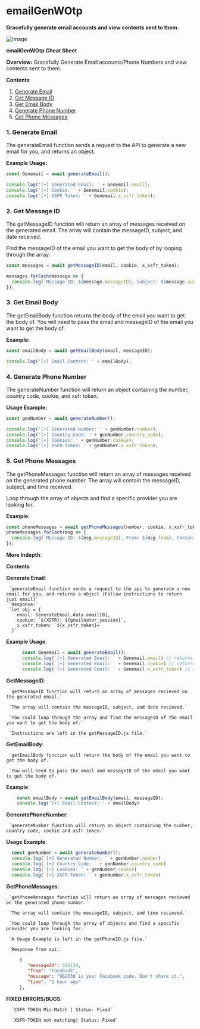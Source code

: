 # emailGenWOtp
**Gracefully generate email accounts and view contents sent to them.**

![image](https://user-images.githubusercontent.com/98126132/229611884-27294d93-4c93-4c05-9b93-57b589a14ef8.png)

**emailGenWOtp Cheat Sheet**

**Overview:**
Gracefully Generate Email accounts/Phone Numbers and view contents sent to them.

**Contents**

1. [Generate Email](#1-generate-email)
2. [Get Message ID](#2-get-message-id)
3. [Get Email Body](#3-get-email-body)
4. [Generate Phone Number](#4-generate-phone-number)
5. [Get Phone Messages](#5-get-phone-messages)

### 1. Generate Email

The generateEmail function sends a request to the API to generate a new email for you, and returns an object.

**Example Usage:**
```javascript
const Genemail = await generateEmail();

console.log('[+] Generated Email: ' + Genemail.email);
console.log('[+] Cookie: ' + Genemail.cookie);
console.log('[+] XSFR Token: ' + Genemail.x_xsfr_token);
```

### 2. Get Message ID

The getMessageID function will return an array of messages received on the generated email. The array will contain the messageID, subject, and date received.

Find the messageID of the email you want to get the body of by looping through the array.

```javascript
const messages = await getMessageID(email, cookie, x_xsfr_token);

messages.forEach(message => {
  console.log(`Message ID: ${message.messageID}, Subject: ${message.subject}`);
});
```

### 3. Get Email Body

The getEmailBody function returns the body of the email you want to get the body of. You will need to pass the email and messageID of the email you want to get the body of.

**Example:**
```javascript
const emailBody = await getEmailBody(email, messageID);

console.log('[+] Email Content: ' + emailBody);
```

### 4. Generate Phone Number

The generateNumber function will return an object containing the number, country code, cookie, and xsfr token.

**Usage Example:**
```javascript
const genNumber = await generateNumber();

console.log('[+] Generated Number: ' + genNumber.number);
console.log('[+] Country_Code: ' + genNumber.country_code);
console.log('[+] Cookies: ' + genNumber.cookie);
console.log('[+] XSFR-Token: ' + genNumber.x_xsfr_token);
```

### 5. Get Phone Messages

The getPhoneMessages function will return an array of messages received on the generated phone number. The array will contain the messageID, subject, and time received.

Loop through the array of objects and find a specific provider you are looking for.

**Example:**
```javascript
const phoneMessages = await getPhoneMessages(number, cookie, x_xsfr_token);
phoneMessages.forEach(msg => {
  console.log(`Message ID: ${msg.messageID}, From: ${msg.from}, Content: ${msg.message}`);
});
```

**More Indepth**:

**Contents**

**Generate Email**:

     `generateEmail function sends a request to the api to generate a new email for you, and returns a object (Follow instructions to return just email)`
     `Response:`
     `let obj = {
        email: GenerateEmail.data.email[0],
        cookie: `${XSFR}; ${gmailnator_session}`,
        x_xsfr_token: `${x_xsfr_token}=`
      }`
      
**Example Usage**:
```javascript
      const Genemail = await generateEmail();
      console.log(`[+] Generated Email: ` + Genemail.email) // returns just email generated
      console.log(`[+] Generated Email: ` + Genemail.cookie) // returns cookie (only needed for getMessageID and getEmailBody function)
      console.log(`[+] Generated Email: ` + Genemail.x_xsfr_token) // returns xsfr token (only needed for getMessageID and getEmailBody function)
```

 **GetMessageID**:

     `getMessageID function will return an array of messages recieved on the generated email.`

     `The array will contain the messageID, subject, and date recieved.`

     `You could loop through the array and find the messageID of the email you want to get the body of.`

     `Instructions are left in the getMessageID.js file.`
   
**GetEmailBody**:

     `getEmailBody function will return the body of the email you want to get the body of.`

     `You will need to pass the email and messageID of the email you want to get the body of.`

**Example**:
```javascript
    const emailBody = await getEmailBody(email, messageID);
    console.log('[+] Email Content: ' + emailBody)
```
    
**GeneratePhoneNumber**:

     `generateNumber function will return an object containing the number, country code, cookie and xsfr token.`
     
**Usage Example**:
```javascript
  const genNumber = await generateNumber();
  console.log(`[+] Generated Number: ` + genNumber.number)
  console.log(`[+] Country_Code: ` + genNumber.country_code)
  console.log(`[+] Cookies: ` + genNumber.cookie)
  console.log(`[+] XSFR-Token: ` + genNumber.x_xsfr_token)
```
      
**GetPhoneMessages**:

     `getPhoneMessages function will return an array of messages recieved on the generated phone number.`
     
     `The array will contain the messageID, subject, and time recieved.`
     
     `You could loop through the array of objects and find a specific provider you are looking for.`
     
     `A Usage Example is left in the getPhoneID.js file.`
     
     `Response from api:`
     
 ```json
      {
         "messageID": 572134,
         "from": "Facebook",
         "message": "962630 is your Facebook code. Don't share it.",
         "time": "1 hour ago"
      },
```
      
   
 **FIXED ERRORS/BUGS**:
      
      `CSFR TOKEN Mis-Match | Status: Fixed`
      
      `XSFR-TOKEN not matching| Status: Fixed`
  
